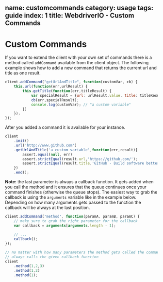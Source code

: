 name: customcommands
category: usage
tags: guide
index: 1
title: WebdriverIO - Custom Commands
---

Custom Commands
===============

If you want to extend the client with your own set of commands there is a method
called `addCommand` available from the client object. The following example shows
how to add a new command that returns the current url and title as one result.

```js
client.addCommand("getUrlAndTitle", function(customVar, cb) {
    this.url(function(err,urlResult) {
        this.getTitle(function(err,titleResult) {
            var specialResult = {url: urlResult.value, title: titleResult};
            cb(err,specialResult);
            console.log(customVar); // "a custom variable"
        })
    });
});
```

After you added a command it is available for your instance.

```js
client
    .init()
    .url('http://www.github.com')
    .getUrlAndTitle('a custom variable',function(err,result){
        assert.equal(null, err)
        assert.strictEqual(result.url,'https://github.com/');
        assert.strictEqual(result.title,'GitHub · Build software better, together.');
    })
    .end();
```

**Note:** the last parameter is always a callback function. It gets added when you
call the method and it ensures that the queue continues once your command finishes
(otherwise the queue stops). The easiest way to grab the callback is using the `arguments`
variable like in the example below. Depending on how many arguments gets passed to
the function the callback will be always at the last position.

```js
client.addCommand('method', function(paramA, paramB, paramC) {
    // make sure to grab the right parameter for the callback
    var callback = arguments[arguments.length - 1];
    
    // ...
    callback();
});

// no matter with how many parameters the method gets called the command
// always calls the given callback function
client
    .method(1,2,3)
    .method(1,2)
    .method(1);
```
    
